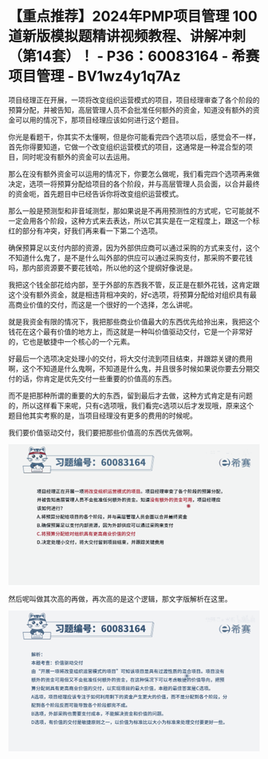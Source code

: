 # 【重点推荐】2024年PMP项目管理 100道新版模拟题精讲视频教程、讲解冲刺（第14套）！ - P36：60083164 - 希赛项目管理 - BV1wz4y1q7Az

项目经理正在开展，一项将改变组织运营模式的项目，项目经理审查了各个阶段的预算分配，并被告知，高层管理人员不会批准任何额外的资金，知道没有额外的资金可以用的情况下，那项目经理应该如何进行这个题目。

你光是看题干，你其实不太懂啊，但是你可能看完四个选项以后，感觉会不一样，首先你得要知道，它做一个改变组织运营模式的项目，这通常是一种混合型的项目，同时呢没有额外的资金可以去运用。

那么在没有额外资金可以运用的情况下，你要怎么做呢，我们看完四个选项再来做决定，选项一将预算分配给项目的各个阶段，并与高层管理人员会面，以合并最终的资金呃，首先题目中已经告诉你将改变组织运营模式。

那么一般是预测型和非音域测型，那如果说是不再用预测性的方式呢，它可能就不一定会用各个阶段，这种方式来去表达，所以它其实是在一定程度上，跟这一个标红的部分有冲突，好我们再来看一下第二个选项。

确保预算足以支付内部的资源，因为外部供应商可以通过采购的方式来支付，这个不知道什么鬼了，是不是什么叫外部的供应可以通过采购支付，那采购不要花钱吗，那内部资源要不要花钱哈，所以他的这个提纲好像说是。

我把这个钱全部花给内部，至于外部的东西我不管，反正是在额外花钱，这肯定跟这个没有额外资金，就是相违背相冲突的，好c选项，将预算分配给对组织具有最高商业价值的交付，而这是一个很好的一个选择，怎么讲呢。

就是我资金有限的情况下，我把那些商业价值最大的东西优先给拎出来，我把这个钱花在这个最有价值的地方上，而这就是一种叫价值驱动交付，它是一个非常好的，它也是敏捷中一个核心的一个元素。

好最后一个选项决定处理小的交付，将大交付流到项目结束，并跟踪关键的费用啊，这个不知道是什么鬼啊，不知道是什么鬼，并且很多时候如果说你要去分期交付的话，你肯定是优先交付一些重要的价值高的东西。

而不是把那种所谓的重要的大的东西，留到最后才去做，这种方式肯定是有问题的，所以这样看下来呢，只有c选项哦，我们看完c选项以后才发现哦，原来这个题目他其实考察的是，当项目经理没有更多的费用的时候呢。

我们要价值驱动交付，我们要把那些价值高的东西优先做啊。

![](img/35a4fb2c874d2dffd5cb646647ad0b95_1.png)

然后呢叫做其次高的再做，再次高的是这个逻辑，那文字版解析在这里。

![](img/35a4fb2c874d2dffd5cb646647ad0b95_3.png)